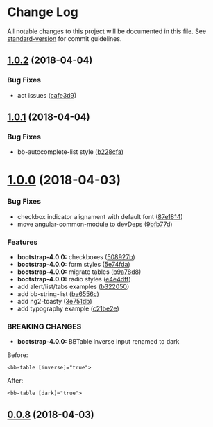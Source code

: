 # Change Log

All notable changes to this project will be documented in this file. See [standard-version](https://github.com/conventional-changelog/standard-version) for commit guidelines.

<a name="1.0.2"></a>
## [1.0.2](https://github.com/llafuente/angular-bootstrap-ui/compare/v1.0.1...v1.0.2) (2018-04-04)


### Bug Fixes

* aot issues ([cafe3d9](https://github.com/llafuente/angular-bootstrap-ui/commit/cafe3d9))



<a name="1.0.1"></a>
## [1.0.1](https://github.com/llafuente/angular-bootstrap-ui/compare/v1.0.0...v1.0.1) (2018-04-04)


### Bug Fixes

* bb-autocomplete-list style ([b228cfa](https://github.com/llafuente/angular-bootstrap-ui/commit/b228cfa))



<a name="1.0.0"></a>
# [1.0.0](https://github.com/llafuente/angular-bootstrap-ui/compare/v0.0.8...v1.0.0) (2018-04-03)


### Bug Fixes

* checkbox indicator alignament with default font ([87e1814](https://github.com/llafuente/angular-bootstrap-ui/commit/87e1814))
* move angular-common-module to devDeps ([9bfb77d](https://github.com/llafuente/angular-bootstrap-ui/commit/9bfb77d))


### Features

* **bootstrap-4.0.0:** checkboxes ([508927b](https://github.com/llafuente/angular-bootstrap-ui/commit/508927b))
* **bootstrap-4.0.0:** form styles ([5e74fda](https://github.com/llafuente/angular-bootstrap-ui/commit/5e74fda))
* **bootstrap-4.0.0:** migrate tables ([b9a78d8](https://github.com/llafuente/angular-bootstrap-ui/commit/b9a78d8))
* **bootstrap-4.0.0:** radio styles ([e4e4dff](https://github.com/llafuente/angular-bootstrap-ui/commit/e4e4dff))
* add alert/list/tabs examples ([b322050](https://github.com/llafuente/angular-bootstrap-ui/commit/b322050))
* add bb-string-list ([ba6556c](https://github.com/llafuente/angular-bootstrap-ui/commit/ba6556c))
* add ng2-toasty ([3e751db](https://github.com/llafuente/angular-bootstrap-ui/commit/3e751db))
* add typography example ([c21be2e](https://github.com/llafuente/angular-bootstrap-ui/commit/c21be2e))


### BREAKING CHANGES

* **bootstrap-4.0.0:** BBTable inverse input renamed to dark

Before:
```
<bb-table [inverse]="true">
```

After:
```
<bb-table [dark]="true">
```



<a name="0.0.8"></a>
## [0.0.8](https://github.com/llafuente/angular-bootstrap-ui/compare/v0.0.7...v0.0.8) (2018-04-03)
